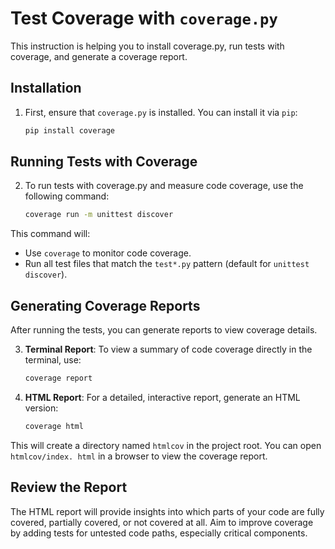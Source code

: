 # Test Coverage with `coverage.py`

This instruction is helping you to install coverage.py, run tests with coverage, and generate a coverage report.

## Installation

1. First, ensure that `coverage.py` is installed. You can install it via `pip`:
    ```bash
    pip install coverage
    ```

## Running Tests with Coverage

2. To run tests with coverage.py and measure code coverage, use the following command:
    ```bash
    coverage run -m unittest discover
    ```
This command will:
* Use `coverage` to monitor code coverage.
* Run all test files that match the `test*.py` pattern (default for `unittest discover`).

## Generating Coverage Reports

After running the tests, you can generate reports to view coverage details.

3. **Terminal Report**: To view a summary of code coverage directly in the terminal, use:
    ```bash
    coverage report
    ```
4. **HTML Report**: For a detailed, interactive report, generate an HTML version:
    ```bash
    coverage html
    ```
This will create a directory named `htmlcov` in the project root. You can open `htmlcov/index. html` in a browser to view the coverage report.

## Review the Report

The HTML report will provide insights into which parts of your code are fully covered, partially covered, or not covered at all. Aim to improve coverage by adding tests for untested code paths, especially critical components.